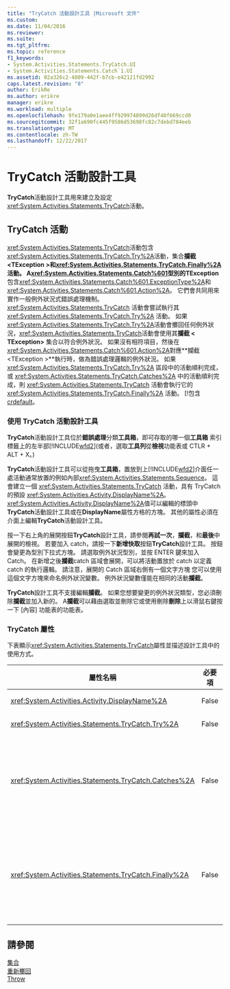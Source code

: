 ```yaml
---
title: "TryCatch 活動設計工具 |Microsoft 文件"
ms.custom: 
ms.date: 11/04/2016
ms.reviewer: 
ms.suite: 
ms.tgt_pltfrm: 
ms.topic: reference
f1_keywords:
- System.Activities.Statements.TryCatch.UI
- System.Activities.Statements.Catch`1.UI
ms.assetid: 02a326c2-4009-442f-b7cb-e42121fd2992
caps.latest.revision: "8"
author: ErikRe
ms.author: erikre
manager: erikre
ms.workload: multiple
ms.openlocfilehash: 9fe179a0e1aee4ff929974899d26df48f669ccd0
ms.sourcegitcommit: 32f1a690fc445f9586d53698fc82c7debd784eeb
ms.translationtype: MT
ms.contentlocale: zh-TW
ms.lasthandoff: 12/22/2017
---
```

# <a name="trycatch-activity-designer"></a>TryCatch 活動設計工具
**TryCatch**活動設計工具用來建立及設定<xref:System.Activities.Statements.TryCatch>活動。  
  
## <a name="the-trycatch-activity"></a>TryCatch 活動  
 <xref:System.Activities.Statements.TryCatch>活動包含<xref:System.Activities.Statements.TryCatch.Try%2A>活動，集合**攔截\<TException >**和<xref:System.Activities.Statements.TryCatch.Finally%2A>活動。 A<xref:System.Activities.Statements.Catch%601>型別的**TException**包含<xref:System.Activities.Statements.Catch%601.ExceptionType%2A>和<xref:System.Activities.Statements.Catch%601.Action%2A>。 它們會共同用來實作一般例外狀況式錯誤處理機制。 <xref:System.Activities.Statements.TryCatch> 活動會嘗試執行其 <xref:System.Activities.Statements.TryCatch.Try%2A> 活動。 如果<xref:System.Activities.Statements.TryCatch.Try%2A>活動會擲回任何例外狀況，<xref:System.Activities.Statements.TryCatch>活動會使用其**攔截 < TException\>** 集合以符合例外狀況。 如果沒有相符項目，然後在<xref:System.Activities.Statements.Catch%601.Action%2A>對應**攔截\<TException >**執行時，做為錯誤處理邏輯的例外狀況。 如果 <xref:System.Activities.Statements.TryCatch.Try%2A> 區段中的活動順利完成，或 <xref:System.Activities.Statements.TryCatch.Catches%2A> 中的活動順利完成，則 <xref:System.Activities.Statements.TryCatch> 活動會執行它的 <xref:System.Activities.Statements.TryCatch.Finally%2A> 活動。 [!包含[crdefault](/dotnet/framework/windows-workflow-foundation/exceptions)。  
  
### <a name="using-the-trycatch-activity-designer"></a>使用 TryCatch 活動設計工具  
 **TryCatch**活動設計工具位於**錯誤處理**分類**工具箱**，即可存取的哪一個**工具箱**  索引標籤上的左半部[!INCLUDE[wfd2](../workflow-designer/includes/wfd2_md.md)](或者，選取**工具列**從**檢視**功能表或 CTLR + ALT + X。)  
  
 **TryCatch**活動設計工具可以從拖曳**工具箱**，置放到上[!INCLUDE[wfd2](../workflow-designer/includes/wfd2_md.md)]介面任一處活動通常放置的例如內部<xref:System.Activities.Statements.Sequence>。 這會建立一個 <xref:System.Activities.Statements.TryCatch> 活動，具有 TryCatch 的預設 <xref:System.Activities.Activity.DisplayName%2A>。 <xref:System.Activities.Activity.DisplayName%2A>值可以編輯的標頭中**TryCatch**活動設計工具或在**DisplayName**屬性方格的方塊。 其他的屬性必須在介面上編輯**TryCatch**活動設計工具。  
  
 按一下右上角的展開按鈕**TryCatch**設計工具，請參閱**再試一次**，**攔截**，和**最後**中展開的檢視。 若要加入 catch，請按一下**新增快取**按鈕**TryCatch**設計工具。 按鈕會變更為型別下拉式方塊。 請選取例外狀況型別，並按 ENTER 鍵來加入 Catch。 在新增之後**攔截**catch 區域會展開，可以將活動置放於 catch 以定義 catch 的執行邏輯。 請注意，展開的 Catch 區域右側有一個文字方塊 您可以使用這個文字方塊來命名例外狀況變數。 例外狀況變數僅能在相同的活動**攔截**。  
  
 **TryCatch**設計工具不支援編輯**攔截**。 如果您想要變更的例外狀況類型，您必須刪除**攔截**並加入新的。 A**攔截**可以藉由選取並刪除它或使用刪除**刪除**上以滑鼠右鍵按一下 [內容] 功能表的功能表。  
  
### <a name="the-trycatch-properties"></a>TryCatch 屬性  
 下表顯示<xref:System.Activities.Statements.TryCatch>屬性並描述設計工具中的使用方式。  
  
|屬性名稱|必要項|使用方式|  
|-------------------|--------------|-----------|  
|<xref:System.Activities.Activity.DisplayName%2A>|False|指定 <xref:System.Activities.Statements.TryCatch> 活動選用的易記名稱。 預設為 TryCatch。|  
|<xref:System.Activities.Statements.TryCatch.Try%2A>|False|當 <xref:System.Activities.Statements.TryCatch> 執行時，首先執行的活動。|  
|<xref:System.Activities.Statements.TryCatch.Catches%2A>|False|集合**攔截**時，要檢查的項目<xref:System.Activities.Statements.TryCatch.Try%2A>活動會擲回的例外狀況。<br /><br /> 您必須至少在 <xref:System.Activities.Statements.TryCatch.Catches%2A> 或 <xref:System.Activities.Statements.TryCatch.Finally%2A> 區塊中加入一個活動。|  
|<xref:System.Activities.Statements.TryCatch.Finally%2A>|False|當 <xref:System.Activities.Statements.TryCatch.Try%2A> 和 <xref:System.Activities.Statements.TryCatch.Catches%2A> 集合中的任何必要活動完成執行時，要執行的活動。<br /><br /> 您必須至少在 <xref:System.Activities.Statements.TryCatch.Catches%2A> 或 <xref:System.Activities.Statements.TryCatch.Finally%2A> 區塊中加入一個活動。|  
  
## <a name="see-also"></a>請參閱  
 [集合](../workflow-designer/collection-activity-designers.md)   
 [重新擲回](../workflow-designer/rethrow-activity-designer.md)   
 [Throw](../workflow-designer/throw-activity-designer.md)